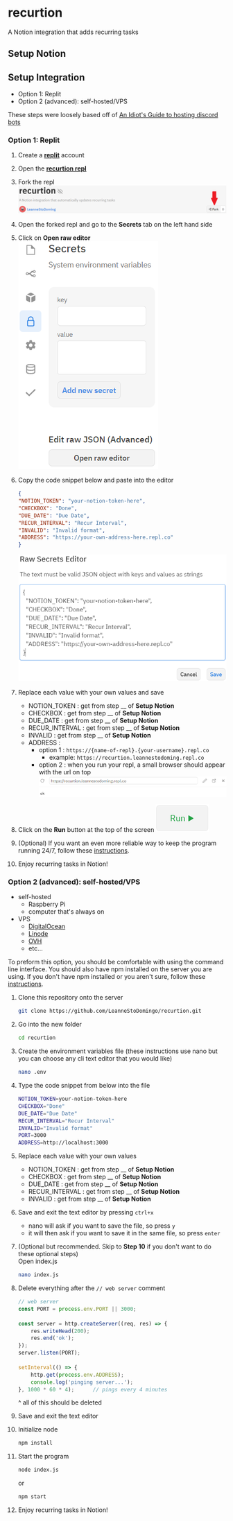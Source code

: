 # recurtion

A Notion integration that adds recurring tasks

## Setup Notion

## Setup Integration

- Option 1: Replit
- Option 2 (advanced): self-hosted/VPS

These steps were loosely based off of [An Idiot's Guide to hosting discord bots](https://anidiots.guide/hosting)

### Option 1: Replit

1. Create a **[replit](https://replit.com/)** account

2. Open the **[recurtion repl](https://replit.com/@LeanneStoDoming/recurtion)**

3. Fork the repl ![fork button](images/fork_repl.png)

4. Open the forked repl and go to the **Secrets** tab on the left hand side

5. Click on **Open raw editor**\
![raw editor button](images/secrets_json.png)

6. Copy the code snippet below and paste into the editor

    ```json
    {
    "NOTION_TOKEN": "your-notion-token-here",
    "CHECKBOX": "Done",
    "DUE_DATE": "Due Date",
    "RECUR_INTERVAL": "Recur Interval",
    "INVALID": "Invalid format",
    "ADDRESS": "https://your-own-address-here.repl.co"
    }
    ```

    ![raw editor](images/secrets_editor.png)
7. Replace each value with your own values and save

    - NOTION_TOKEN : get from step __ of **Setup Notion**
    - CHECKBOX : get from step __ of **Setup Notion**
    - DUE_DATE : get from step __ of **Setup Notion**
    - RECUR_INTERVAL : get from step __ of **Setup Notion**
    - INVALID : get from step __ of **Setup Notion**
    - ADDRESS :
      - option 1 : `https://{name-of-repl}.{your-username}.repl.co`
        - example: `https://recurtion.leannestodoming.repl.co`
      - option 2 : when you run your repl, a small browser should appear with the url on top ![repl url](images/repl_url.png)

8. Click on the **Run** button at the top of the screen ![run button](images/run_btn.png)

9. (Optional) If you want an even more reliable way to keep the program running 24/7, follow these [instructions](https://anidiots.guide/hosting/repl#the-automatic-ping).

10. Enjoy recurring tasks in Notion!

### Option 2 (advanced): self-hosted/VPS

- self-hosted
  - Raspberry Pi
  - computer that's always on
- VPS
  - [DigitalOcean](https://www.digitalocean.com/)
  - [Linode](https://www.linode.com/)
  - [OVH](https://www.ovhcloud.com/en/vps/)
  - etc...

To preform this option, you should be comfortable with using the command line interface. You should also have npm installed on the server you are using. If you don't have npm installed or you aren't sure, follow these [instructions](https://docs.npmjs.com/downloading-and-installing-node-js-and-npm).

1. Clone this repository onto the server

    ```bash
    git clone https://github.com/LeanneStoDomingo/recurtion.git
    ```

2. Go into the new folder

    ```bash
    cd recurtion
    ```

3. Create the environment variables file (these instructions use nano but you can choose any cli text editor that you would like)

    ```bash
    nano .env
    ```

4. Type the code snippet from below into the file

    ```bash
    NOTION_TOKEN=your-notion-token-here
    CHECKBOX="Done"
    DUE_DATE="Due Date"
    RECUR_INTERVAL="Recur Interval"
    INVALID="Invalid format"
    PORT=3000
    ADDRESS=http://localhost:3000
    ```

5. Replace each value with your own values

    - NOTION_TOKEN : get from step __ of **Setup Notion**
    - CHECKBOX : get from step __ of **Setup Notion**
    - DUE_DATE : get from step __ of **Setup Notion**
    - RECUR_INTERVAL : get from step __ of **Setup Notion**
    - INVALID : get from step __ of **Setup Notion**

6. Save and exit the text editor by pressing `ctrl+x`
    - nano will ask if you want to save the file, so press `y`
    - it will then ask if you want to save it in the same file, so press `enter`

7. (Optional but recommended. Skip to **Step 10** if you don't want to do these optional steps) \
    Open index.js

    ```bash
    nano index.js
    ```

8. Delete everything after the `// web server` comment

    ```javascript
    // web server
    const PORT = process.env.PORT || 3000;

    const server = http.createServer((req, res) => {
        res.writeHead(200);
        res.end('ok');
    });
    server.listen(PORT);

    setInterval(() => {
        http.get(process.env.ADDRESS);
        console.log('pinging server...');
    }, 1000 * 60 * 4);      // pings every 4 minutes

    ```

    ^ all of this should be deleted

9. Save and exit the text editor

10. Initialize node

    ```bash
    npm install
    ```

11. Start the program

    ```bash
    node index.js
    ```

    or

    ```bash
    npm start
    ```

12. Enjoy recurring tasks in Notion!
